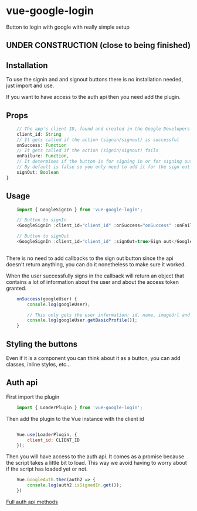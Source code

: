 # vue-google-login
Button to login with google with really simple setup


## UNDER CONSTRUCTION (close to being finished)

## Installation

To use the signin and and signout buttons there is no installation needed, just import and use.

If you want to have access to the auth api then you need add the plugin.


## Props

```js
    // The app's client ID, found and created in the Google Developers Console.
    client_id: String
    // It gets called if the action (signin/signout) is successful
    onSuccess: Function
    // It gets called if the action (signin/signout) fails
    onFailure: Function,
    // It determines if the button is for signing in or for signing out.
    // By default is false so you only need to add it for the sign out button
    signOut: Boolean
}
```

## Usage

```js
    import { GoogleSignIn } from 'vue-google-login';

    // Button to signIn
    <GoogleSignIn :client_id="client_id" :onSuccess="onSuccess" :onFailure="onFailure">Sign in</GoogleSignIn>

    // Button to signOut
    <GoogleSignIn :client_id="client_id" :signOut=true>Sign out</GoogleSignIn>
    
```

There is no need to add callbacks to the sign out button since the api doesn't return anything, you 
can do it nonetheless to make sure it worked.

When the user successfully signs in the callback will return an object that contains a lot of information
about the user and about the access token granted.

```js
    onSuccess(googleUser) {
        console.log(googleUser);

        // This only gets the user information: id, name, imageUrl and email
        console.log(googleUser.getBasicProfile());
    }
```

## Styling the buttons

Even if it is a component you can think about it as a button, you can add classes, inline styles, etc...


## Auth api

First import the plugin

```js
    import { LoaderPlugin } from 'vue-google-login';
```

Then add the plugin to the Vue instance with the client id

```js

    Vue.use(LoaderPlugin, {
        client_id: CLIENT_ID
    });
```

Then you will have access to the auth api.
It comes as a promise because the script takes a little bit to load.
This way we avoid having to worry about if the script has loaded yet or not.

```js
    Vue.GoogleAuth.then(auth2 => {
        console.log(auth2.isSignedIn.get());
    })
```
[Full auth api methods](https://developers.google.com/identity/sign-in/web/reference#authentication)